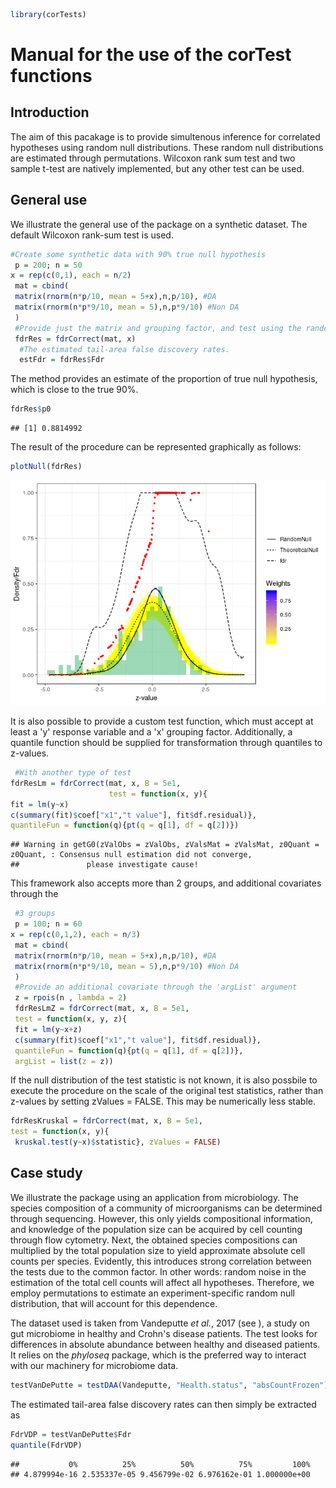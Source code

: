 
``` r
library(corTests)
```

Manual for the use of the corTest functions
===========================================

Introduction
------------

The aim of this pacakage is to provide simultenous inference for correlated hypotheses using random null distributions. These random null distributions are estimated through permutations. Wilcoxon rank sum test and two sample t-test are natively implemented, but any other test can be used.

General use
-----------

We illustrate the general use of the package on a synthetic dataset. The default Wilcoxon rank-sum test is used.

``` r
#Create some synthetic data with 90% true null hypothesis
 p = 200; n = 50
x = rep(c(0,1), each = n/2)
 mat = cbind(
 matrix(rnorm(n*p/10, mean = 5+x),n,p/10), #DA
 matrix(rnorm(n*p*9/10, mean = 5),n,p*9/10) #Non DA
 )
 #Provide just the matrix and grouping factor, and test using the random null
 fdrRes = fdrCorrect(mat, x)
  #The estimated tail-area false discovery rates.
  estFdr = fdrRes$Fdr
```

The method provides an estimate of the proportion of true null hypothesis, which is close to the true 90%.

``` r
fdrRes$p0
```

    ## [1] 0.8814992

The result of the procedure can be represented graphically as follows:

``` r
plotNull(fdrRes)
```

![](README_files/figure-markdown_github/plotNull-1.png)

It is also possible to provide a custom test function, which must accept at least a 'y' response variable and a 'x' grouping factor. Additionally, a quantile function should be supplied for transformation through quantiles to z-values.

``` r
 #With another type of test
fdrResLm = fdrCorrect(mat, x, B = 5e1,
                      test = function(x, y){
fit = lm(y~x)
c(summary(fit)$coef["x1","t value"], fit$df.residual)},
quantileFun = function(q){pt(q = q[1], df = q[2])})
```

    ## Warning in getG0(zValObs = zValObs, zValsMat = zValsMat, z0Quant = z0Quant, : Consensus null estimation did not converge,
    ##               please investigate cause!

This framework also accepts more than 2 groups, and additional covariates through the

``` r
 #3 groups
 p = 100; n = 60
x = rep(c(0,1,2), each = n/3)
 mat = cbind(
 matrix(rnorm(n*p/10, mean = 5+x),n,p/10), #DA
 matrix(rnorm(n*p*9/10, mean = 5),n,p*9/10) #Non DA
 )
 #Provide an additional covariate through the 'argList' argument
 z = rpois(n , lambda = 2)
 fdrResLmZ = fdrCorrect(mat, x, B = 5e1,
 test = function(x, y, z){
 fit = lm(y~x+z)
 c(summary(fit)$coef["x1","t value"], fit$df.residual)},
 quantileFun = function(q){pt(q = q[1], df = q[2])},
 argList = list(z = z))
```

If the null distribution of the test statistic is not known, it is also possbile to execute the procedure on the scale of the original test statistics, rather than z-values by setting zValues = FALSE. This may be numerically less stable.

``` r
fdrResKruskal = fdrCorrect(mat, x, B = 5e1,
test = function(x, y){
 kruskal.test(y~x)$statistic}, zValues = FALSE)
```

Case study
----------

We illustrate the package using an application from microbiology. The species composition of a community of microorganisms can be determined through sequencing. However, this only yields compositional information, and knowledge of the population size can be acquired by cell counting through flow cytometry. Next, the obtained species compositions can multiplied by the total population size to yield approximate absolute cell counts per species. Evidently, this introduces strong correlation between the tests due to the common factor. In other words: random noise in the estimation of the total cell counts will affect all hypotheses. Therefore, we employ permutations to estimate an experiment-specific random null distribution, that will account for this dependence.

The dataset used is taken from Vandeputte *et al.*, 2017 (see ), a study on gut microbiome in healthy and Crohn's disease patients. The test looks for differences in absolute abundance between healthy and diseased patients. It relies on the *phyloseq* package, which is the preferred way to interact with our machinery for microbiome data.

``` r
testVanDePutte = testDAA(Vandeputte, "Health.status", "absCountFrozen")
```

The estimated tail-area false discovery rates can then simply be extracted as

``` r
FdrVDP = testVanDePutte$Fdr
quantile(FdrVDP)
```

    ##           0%          25%          50%          75%         100% 
    ## 4.879994e-16 2.535337e-05 9.456799e-02 6.976162e-01 1.000000e+00
